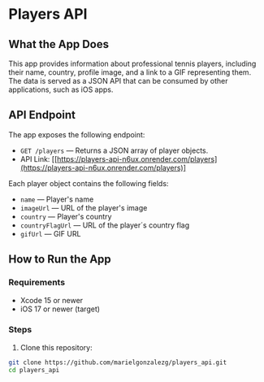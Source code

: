 # Players API

## What the App Does
This app provides information about professional tennis players, including their name, country, profile image, and a link to a GIF representing them. The data is served as a JSON API that can be consumed by other applications, such as iOS apps.

## API Endpoint
The app exposes the following endpoint:

- `GET /players` — Returns a JSON array of player objects.
- API Link: [[https://players-api-n6ux.onrender.com/players](https://players-api-n6ux.onrender.com/players)]

Each player object contains the following fields:
- `name` — Player's name
- `imageUrl` — URL of the player's image
- `country` — Player's country
- `countryFlagUrl` — URL of the player´s country flag
- `gifUrl` — GIF URL

## How to Run the App
### Requirements
- Xcode 15 or newer
- iOS 17 or newer (target)

### Steps
1. Clone this repository:

```bash
git clone https://github.com/marielgonzalezg/players_api.git
cd players_api

